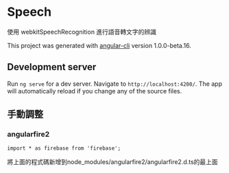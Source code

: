# Speech

使用 webkitSpeechRecognition 進行語音轉文字的辨識

This project was generated with [angular-cli](https://github.com/angular/angular-cli) version 1.0.0-beta.16.

## Development server
Run `ng serve` for a dev server. Navigate to `http://localhost:4200/`. The app will automatically reload if you change any of the source files.

## 手動調整
### angularfire2

```
import * as firebase from 'firebase';
```
將上面的程式碼新增到node_modules/angularfire2/angularfire2.d.ts的最上面